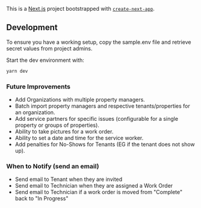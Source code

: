 This is a [Next.js](https://nextjs.org/) project bootstrapped with [`create-next-app`](https://github.com/vercel/next.js/tree/canary/packages/create-next-app).

## Development

To ensure you have a working setup, copy the sample.env file and retrieve secret values from project admins. 

Start the dev environment with:
```bash
yarn dev

```

### Future Improvements
- Add Organizations with multiple property managers.
- Batch import property managers and respective tenants/properties for an organization.
- Add service partners for specific issues (configurable for a single property or groups of properties).
- Ability to take pictures for a work order.
- Ability to set a date and time for the service worker.
- Add penalties for No-Shows for Tenants (EG if the tenant does not show up).

### When to Notify (send an email)
- Send email to Tenant when they are  invited
- Send email to Technician when they are assigned a Work Order
- Send email to Technician if a work order is moved from "Complete" back to "In Progress"